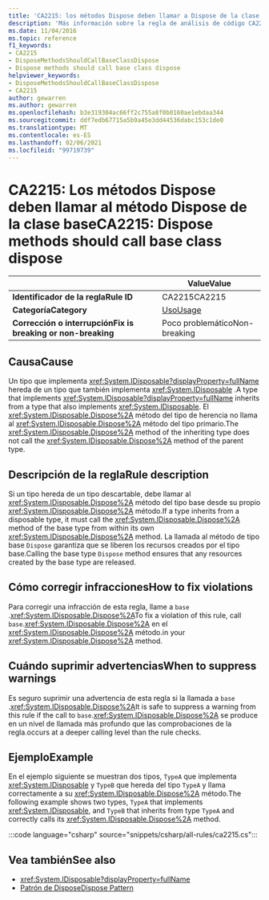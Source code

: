 ```yaml
---
title: 'CA2215: los métodos Dispose deben llamar a Dispose de la clase base (análisis de código)'
description: 'Más información sobre la regla de análisis de código CA2215: los métodos Dispose deben llamar a Dispose de clase base'
ms.date: 11/04/2016
ms.topic: reference
f1_keywords:
- CA2215
- DisposeMethodsShouldCallBaseClassDispose
- Dispose methods should call base class dispose
helpviewer_keywords:
- DisposeMethodsShouldCallBaseClassDispose
- CA2215
author: gewarren
ms.author: gewarren
ms.openlocfilehash: b3e319304ac66ff2c755a8f0b0160ae1ebdaa344
ms.sourcegitcommit: ddf7edb67715a5b9a45e3dd44536dabc153c1de0
ms.translationtype: MT
ms.contentlocale: es-ES
ms.lasthandoff: 02/06/2021
ms.locfileid: "99719739"
---
```

# <a name="ca2215-dispose-methods-should-call-base-class-dispose"></a><span data-ttu-id="abe95-103">CA2215: Los métodos Dispose deben llamar al método Dispose de la clase base</span><span class="sxs-lookup"><span data-stu-id="abe95-103">CA2215: Dispose methods should call base class dispose</span></span>

| | <span data-ttu-id="abe95-104">Value</span><span class="sxs-lookup"><span data-stu-id="abe95-104">Value</span></span> |
|-|-|
| <span data-ttu-id="abe95-105">**Identificador de la regla**</span><span class="sxs-lookup"><span data-stu-id="abe95-105">**Rule ID**</span></span> |<span data-ttu-id="abe95-106">CA2215</span><span class="sxs-lookup"><span data-stu-id="abe95-106">CA2215</span></span>|
| <span data-ttu-id="abe95-107">**Categoría**</span><span class="sxs-lookup"><span data-stu-id="abe95-107">**Category**</span></span> |[<span data-ttu-id="abe95-108">Uso</span><span class="sxs-lookup"><span data-stu-id="abe95-108">Usage</span></span>](usage-warnings.md)|
| <span data-ttu-id="abe95-109">**Corrección o interrupción**</span><span class="sxs-lookup"><span data-stu-id="abe95-109">**Fix is breaking or non-breaking**</span></span> |<span data-ttu-id="abe95-110">Poco problemático</span><span class="sxs-lookup"><span data-stu-id="abe95-110">Non-breaking</span></span>|

## <a name="cause"></a><span data-ttu-id="abe95-111">Causa</span><span class="sxs-lookup"><span data-stu-id="abe95-111">Cause</span></span>

<span data-ttu-id="abe95-112">Un tipo que implementa <xref:System.IDisposable?displayProperty=fullName> hereda de un tipo que también implementa <xref:System.IDisposable> .</span><span class="sxs-lookup"><span data-stu-id="abe95-112">A type that implements <xref:System.IDisposable?displayProperty=fullName> inherits from a type that also implements <xref:System.IDisposable>.</span></span> <span data-ttu-id="abe95-113">El <xref:System.IDisposable.Dispose%2A> método del tipo de herencia no llama al <xref:System.IDisposable.Dispose%2A> método del tipo primario.</span><span class="sxs-lookup"><span data-stu-id="abe95-113">The <xref:System.IDisposable.Dispose%2A> method of the inheriting type does not call the <xref:System.IDisposable.Dispose%2A> method of the parent type.</span></span>

## <a name="rule-description"></a><span data-ttu-id="abe95-114">Descripción de la regla</span><span class="sxs-lookup"><span data-stu-id="abe95-114">Rule description</span></span>

<span data-ttu-id="abe95-115">Si un tipo hereda de un tipo descartable, debe llamar al <xref:System.IDisposable.Dispose%2A> método del tipo base desde su propio <xref:System.IDisposable.Dispose%2A> método.</span><span class="sxs-lookup"><span data-stu-id="abe95-115">If a type inherits from a disposable type, it must call the <xref:System.IDisposable.Dispose%2A> method of the base type from within its own <xref:System.IDisposable.Dispose%2A> method.</span></span> <span data-ttu-id="abe95-116">La llamada al método de tipo base `Dispose` garantiza que se liberen los recursos creados por el tipo base.</span><span class="sxs-lookup"><span data-stu-id="abe95-116">Calling the base type `Dispose` method ensures that any resources created by the base type are released.</span></span>

## <a name="how-to-fix-violations"></a><span data-ttu-id="abe95-117">Cómo corregir infracciones</span><span class="sxs-lookup"><span data-stu-id="abe95-117">How to fix violations</span></span>

<span data-ttu-id="abe95-118">Para corregir una infracción de esta regla, llame a `base` .<xref:System.IDisposable.Dispose%2A></span><span class="sxs-lookup"><span data-stu-id="abe95-118">To fix a violation of this rule, call `base`.<xref:System.IDisposable.Dispose%2A></span></span> <span data-ttu-id="abe95-119">en el <xref:System.IDisposable.Dispose%2A> método.</span><span class="sxs-lookup"><span data-stu-id="abe95-119">in your <xref:System.IDisposable.Dispose%2A> method.</span></span>

## <a name="when-to-suppress-warnings"></a><span data-ttu-id="abe95-120">Cuándo suprimir advertencias</span><span class="sxs-lookup"><span data-stu-id="abe95-120">When to suppress warnings</span></span>

<span data-ttu-id="abe95-121">Es seguro suprimir una advertencia de esta regla si la llamada a `base` .<xref:System.IDisposable.Dispose%2A></span><span class="sxs-lookup"><span data-stu-id="abe95-121">It is safe to suppress a warning from this rule if the call to `base`.<xref:System.IDisposable.Dispose%2A></span></span> <span data-ttu-id="abe95-122">se produce en un nivel de llamada más profundo que las comprobaciones de la regla.</span><span class="sxs-lookup"><span data-stu-id="abe95-122">occurs at a deeper calling level than the rule checks.</span></span>

## <a name="example"></a><span data-ttu-id="abe95-123">Ejemplo</span><span class="sxs-lookup"><span data-stu-id="abe95-123">Example</span></span>

<span data-ttu-id="abe95-124">En el ejemplo siguiente se muestran dos tipos, `TypeA` que implementa <xref:System.IDisposable> y `TypeB` que hereda del tipo `TypeA` y llama correctamente a su <xref:System.IDisposable.Dispose%2A> método.</span><span class="sxs-lookup"><span data-stu-id="abe95-124">The following example shows two types, `TypeA` that implements <xref:System.IDisposable>, and `TypeB` that inherits from type `TypeA` and correctly calls its <xref:System.IDisposable.Dispose%2A> method.</span></span>

:::code language="csharp" source="snippets/csharp/all-rules/ca2215.cs":::

## <a name="see-also"></a><span data-ttu-id="abe95-125">Vea también</span><span class="sxs-lookup"><span data-stu-id="abe95-125">See also</span></span>

- <xref:System.IDisposable?displayProperty=fullName>
- [<span data-ttu-id="abe95-126">Patrón de Dispose</span><span class="sxs-lookup"><span data-stu-id="abe95-126">Dispose Pattern</span></span>](../../../standard/garbage-collection/implementing-dispose.md)
